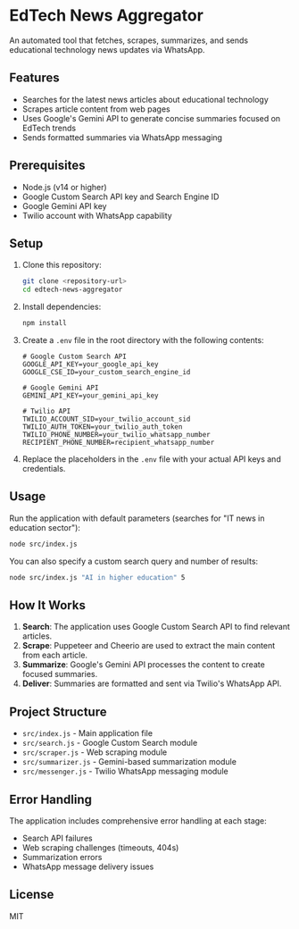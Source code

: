 # EdTech News Aggregator

An automated tool that fetches, scrapes, summarizes, and sends educational technology news updates via WhatsApp.

## Features

- Searches for the latest news articles about educational technology
- Scrapes article content from web pages
- Uses Google's Gemini API to generate concise summaries focused on EdTech trends
- Sends formatted summaries via WhatsApp messaging

## Prerequisites

- Node.js (v14 or higher)
- Google Custom Search API key and Search Engine ID
- Google Gemini API key
- Twilio account with WhatsApp capability

## Setup

1. Clone this repository:

   ```bash
   git clone <repository-url>
   cd edtech-news-aggregator
   ```

2. Install dependencies:

   ```bash
   npm install
   ```

3. Create a `.env` file in the root directory with the following contents:

   ```
   # Google Custom Search API
   GOOGLE_API_KEY=your_google_api_key
   GOOGLE_CSE_ID=your_custom_search_engine_id

   # Google Gemini API
   GEMINI_API_KEY=your_gemini_api_key

   # Twilio API
   TWILIO_ACCOUNT_SID=your_twilio_account_sid
   TWILIO_AUTH_TOKEN=your_twilio_auth_token
   TWILIO_PHONE_NUMBER=your_twilio_whatsapp_number
   RECIPIENT_PHONE_NUMBER=recipient_whatsapp_number
   ```

4. Replace the placeholders in the `.env` file with your actual API keys and credentials.

## Usage

Run the application with default parameters (searches for "IT news in education sector"):

```bash
node src/index.js
```

You can also specify a custom search query and number of results:

```bash
node src/index.js "AI in higher education" 5
```

## How It Works

1. **Search**: The application uses Google Custom Search API to find relevant articles.
2. **Scrape**: Puppeteer and Cheerio are used to extract the main content from each article.
3. **Summarize**: Google's Gemini API processes the content to create focused summaries.
4. **Deliver**: Summaries are formatted and sent via Twilio's WhatsApp API.

## Project Structure

- `src/index.js` - Main application file
- `src/search.js` - Google Custom Search module
- `src/scraper.js` - Web scraping module
- `src/summarizer.js` - Gemini-based summarization module
- `src/messenger.js` - Twilio WhatsApp messaging module

## Error Handling

The application includes comprehensive error handling at each stage:

- Search API failures
- Web scraping challenges (timeouts, 404s)
- Summarization errors
- WhatsApp message delivery issues

## License

MIT
